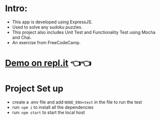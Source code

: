 # Intro:
- This app is developed using ExpressJS.
- Used to solve any sudoku puzzles.
- This project also includes Unit Test and Functionality Test using Mocha and Chai.
- An exercise from FreeCodeCamp.

# [Demo on repl.it](https://FCC-Sudoku-Solver.moonlightkim.repl.co) 👈👈

# Project Set up
- create a .env file and add ```NODE_ENV=test``` in the file to run the test 
- run: ```npm i``` to install all the dependencies
- run: ```npm start``` to start the local host